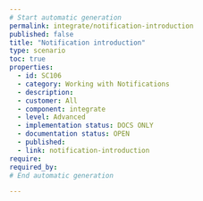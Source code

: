 ```yaml
---
# Start automatic generation
permalink: integrate/notification-introduction
published: false
title: "Notification introduction"
type: scenario
toc: true
properties:
  - id: SC106
  - category: Working with Notifications
  - description:
  - customer: All
  - component: integrate
  - level: Advanced
  - implementation status: DOCS ONLY
  - documentation status: OPEN
  - published:
  - link: notification-introduction
require:
required_by:
# End automatic generation

---
```


